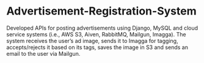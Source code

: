 # Advertisement-Registration-System
Developed APIs for posting advertisements using Django, MySQL and cloud service systems (i.e., AWS S3, Aiven, RabbitMQ, Mailgun, Imagga). The system receives the user’s ad image, sends it to Imagga for tagging, accepts/rejects it based on its tags, saves the image in S3 and sends an email to the user via Mailgun.

